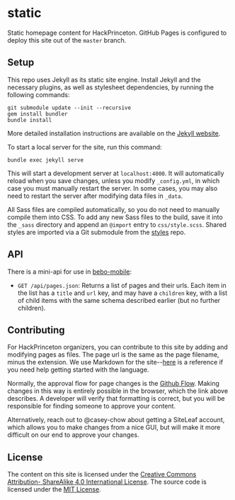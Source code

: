 # static

Static homepage content for HackPrinceton. GitHub Pages is configured to
deploy this site out of the `master` branch.

## Setup

This repo uses Jekyll as its static site engine. Install Jekyll and the
necessary plugins, as well as stylesheet dependencies, by running the
following commands:

```
git submodule update --init --recursive
gem install bundler
bundle install
```

More detailed installation instructions are available on the 
[Jekyll website](https://jekyllrb.com/docs/installation/).

To start a local server for the site, run this command:

```
bundle exec jekyll serve
```

This will start a development server at `localhost:4000`. It will
automatically reload when you save changes, unless you modify `_config.yml`,
in which case you must manually restart the server. In some cases, you may
also need to restart the server after modifying data files in `_data`.

All Sass files are compiled automatically, so you do not need to manually
compile them into CSS. To add any new Sass files to the build, save it into
the `_sass` directory and append an `@import` entry to `css/style.scss`.
Shared styles are imported via a Git submodule from the
[styles](https://github.com/hackprinceton/styles) repo.

## API

There is a mini-api for use in [bebo-mobile](https://github.com/hackprinceton/bebo-mobile):

- `GET /api/pages.json`: Returns a list of pages and their urls. Each item in
  the list has a `title` and `url` key, and may have a `children` key, with a
  list of child items with the same schema described earlier (but no further
  children).

## Contributing

For HackPrinceton organizers, you can contribute to this site by adding and
modifying pages as files. The page url is the same as the page filename,
minus the extension. We use Markdown for the site--[here](http://commonmark.org/help/)
is a reference if you need help getting started with the language.

Normally, the approval flow for page changes is the [Github Flow][gh-flow].
Making changes in this way is entirely possible in the browser, which the
link above describes. A developer will verify that formatting is correct,
but you will be responsible for finding someone to approve your content.

[gh-flow]: https://help.github.com/articles/github-flow/

Alternatively, reach out to @casey-chow about getting a SiteLeaf account,
which allows you to make changes from a nice GUI, but will make it more
difficult on our end to approve your changes.

## License

The content on this site is licensed under the [Creative Commons Attribution-
ShareAlike 4.0 International License](https://creativecommons.org/licenses/by-sa/4.0/). 
The source code is licensed under the [MIT License](https://github.com/princetoneclub/hp-static-s17/blob/master/LICENSE).
